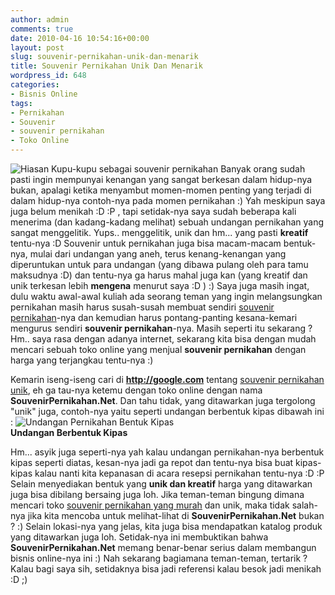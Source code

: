 ```yaml
---
author: admin
comments: true
date: 2010-04-16 10:54:16+00:00
layout: post
slug: souvenir-pernikahan-unik-dan-menarik
title: Souvenir Pernikahan Unik Dan Menarik
wordpress_id: 648
categories:
- Bisnis Online
tags:
- Pernikahan
- Souvenir
- souvenir pernikahan
- Toko Online
---
```


![Hiasan Kupu-kupu sebagai souvenir pernikahan](http://www.souvenirpernikahan.net/wp-content/gallery/hiasan/kupu-kupu.jpg) Banyak orang sudah pasti ingin mempunyai kenangan yang sangat berkesan dalam hidup-nya bukan, apalagi ketika menyambut momen-momen penting yang terjadi di dalam hidup-nya contoh-nya pada momen pernikahan :) Yah meskipun saya juga belum menikah :D :P , tapi setidak-nya saya sudah beberapa kali menerima (dan kadang-kadang melihat) sebuah undangan pernikahan yang sangat menggelitik. Yups.. menggelitik, unik dan hm... yang pasti **kreatif** tentu-nya :D Souvenir untuk pernikahan juga bisa macam-macam bentuk-nya, mulai dari undangan yang aneh, terus kenang-kenangan yang diperuntukan untuk para undangan (yang dibawa pulang oleh para tamu maksudnya :D) dan tentu-nya ga harus mahal juga kan (yang kreatif dan unik terkesan lebih **mengena** menurut saya :D ) :) Saya juga masih ingat, dulu waktu awal-awal kuliah ada seorang teman yang ingin melangsungkan pernikahan masih harus susah-susah membuat sendiri [souvenir pernikahan](http://www.souvenirpernikahan.net/)-nya dan kemudian harus pontang-panting kesana-kemari mengurus sendiri **souvenir pernikahan**-nya. Masih seperti itu sekarang ? Hm.. saya rasa dengan adanya internet, sekarang kita bisa dengan mudah mencari sebuah toko online yang menjual **souvenir pernikahan** dengan harga yang terjangkau tentu-nya :)

Kemarin iseng-iseng cari di **http://google.com** tentang  [souvenir pernikahan unik](http://www.souvenirpernikahan.net/), eh ga tau-nya ketemu dengan toko online dengan nama **SouvenirPernikahan.Net**. Dan tahu tidak, yang ditawarkan juga tergolong "unik" juga, contoh-nya yaitu seperti undangan berbentuk kipas dibawah ini :
![Undangan Pernikahan Bentuk Kipas](http://www.souvenirpernikahan.net/wp-content/gallery/kipas-cantik/spdn-0049-undangan-kipas-renda-kuning.jpg)  
**Undangan Berbentuk Kipas**

Hm... asyik juga seperti-nya yah kalau undangan pernikahan-nya berbentuk kipas seperti diatas, kesan-nya jadi ga repot dan tentu-nya bisa buat kipas-kipas kalau nanti kita kepanasan di acara resepsi pernikahan tentu-nya :D :P Selain menyediakan bentuk yang **unik dan kreatif** harga yang ditawarkan juga bisa dibilang bersaing juga loh. Jika teman-teman bingung dimana mencari toko [souvenir pernikahan yang murah](http://www.souvenirpernikahan.net/) dan unik, maka tidak salah-nya jika kita mencoba untuk melihat-lihat di **SouvenirPernikahan.Net** bukan ? :) Selain lokasi-nya yang jelas, kita juga bisa mendapatkan katalog produk yang ditawarkan juga loh. Setidak-nya ini membuktikan bahwa **SouvenirPernikahan.Net** memang benar-benar serius dalam membangun bisnis online-nya ini :) Nah sekarang bagiamana teman-teman, tertarik ? Kalau bagi saya sih, setidaknya bisa jadi referensi kalau besok jadi menikah :D ;)

